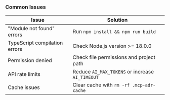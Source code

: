 ### Common Issues

| Issue                         | Solution                                        |
| ----------------------------- | ----------------------------------------------- |
| "Module not found" errors     | Run `npm install && npm run build`              |
| TypeScript compilation errors | Check Node.js version >= 18.0.0                 |
| Permission denied             | Check file permissions and project path         |
| API rate limits               | Reduce `AI_MAX_TOKENS` or increase `AI_TIMEOUT` |
| Cache issues                  | Clear cache with `rm -rf .mcp-adr-cache`        |
